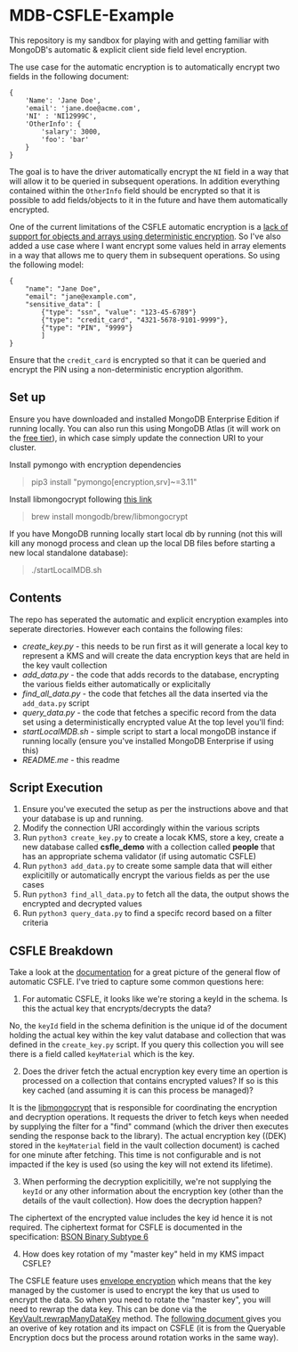 # MDB-CSFLE-Example

This repository is my sandbox for playing with and getting familiar with MongoDB's automatic & explicit client side field level encryption.

The use case for the automatic encryption is to automatically encrypt two fields in the following document:

```
{
    'Name': 'Jane Doe',
    'email': 'jane.doe@acme.com',
    'NI' : 'NI12999C',
    'OtherInfo': {
        'salary': 3000,
        'foo': 'bar'
    }
}
```

The goal is to have the driver automatically encrypt the `NI` field in a way that will allow it to be queried in subsequent operations. 
In addition everything contained within the `OtherInfo` field should be encrypted so that it is possible to add fields/objects to it in the future and have them automatically encrypted.

One of the current limitations of the CSFLE automatic encryption is a [lack of support for objects and arrays using deterministic encryption](https://www.mongodb.com/docs/manual/core/csfle/fundamentals/encryption-algorithms/#support-for-encrypting-objects-and-arrays). So I've also added a use case where I want encrypt some values held in array elements in a way that allows me to query them in subsequent operations. So using the following model:

```
{
    "name": "Jane Doe",
    "email": "jane@example.com",
    "sensitive_data": [
        {"type": "ssn", "value": "123-45-6789"}
        {"type": "credit_card", "4321-5678-9101-9999"},
        {"type": "PIN", "9999"}
        ]
}
```

Ensure that the `credit_card` is encrypted so that it can be queried and encrypt the PIN using a non-deterministic encryption algorithm.


## Set up
Ensure you have downloaded and installed MongoDB Enterprise Edition if running locally. You can also run this using MongoDB Atlas (it will work on the [free tier](https://www.mongodb.com/cloud/atlas/register)), in which case simply update the connection URI to your cluster.

Install pymongo with encryption dependencies
> pip3 install "pymongo[encryption,srv]~=3.11" 

Install libmongocrypt following [this link](https://www.mongodb.com/docs/manual/core/csfle/reference/libmongocrypt/#mongocryptd-installation)

> brew install mongodb/brew/libmongocrypt

If you have MongoDB running locally start local db by running (not this will kill any monogd process and clean up the local DB files before starting a new local standalone database):
> ./startLocalMDB.sh

## Contents
The repo has seperated the automatic and explicit encryption examples into seperate directories. However each contains the following files:
- *create_key.py* - this needs to be run first as it will generate a local key to represent a KMS and will create the data encryption keys that are held in the key vault collection
- *add_data.py* - the code that adds records to the database, encrypting the various fields either automatically or explicitally 
- *find_all_data.py* - the code that fetches all the data inserted via the `add_data.py` script
- *query_data.py* - the code that fetches a specific record from the data set using a deterministically encrypted value
At the top level you'll find: 
- *startLocalMDB.sh* - simple script to start a local mongoDB instance if running locally (ensure you've installed MongoDB Enterprise if using this)
- *README.me* - this readme


## Script Execution
1. Ensure you've executed the setup as per the instructions above and that your database is up and running.
2. Modify the connection URI accordingly within the various scripts
3. Run `python3 create_key.py` to create a locak KMS, store a key, create a new database called **csfle_demo** with a collection called **people** that has an appropriate schema validator (if using automatic CSFLE)
4. Run `python3 add_data.py` to create some sample data that will either explicitilly or automatically encrypt the various fields as per the use cases
5. Run `python3 find_all_data.py` to fetch all the data, the output shows the encrypted and decrypted values
5. Run `python3 query_data.py` to find a specifc record based on a filter criteria

## CSFLE Breakdown
Take a look at the [documentation](https://www.mongodb.com/docs/manual/core/csfle/fundamentals/automatic-encryption/) for a great picture of the general flow of automatic CSFLE. I've tried to capture some common questions here:

1) For automatic CSFLE, it looks like we're storing a keyId in the schema. Is this the actual key that encrypts/decrypts the data?

No, the `keyId` field in the schema definition is the unique id of the document holding the actual key within the key valut database and collection that was defined in the `create_key.py` script. If you query this collection you will see there is a field called `keyMaterial` which is the key. 

2) Does the driver fetch the actual encryption key every time an opertion is processed on a collection that contains encrypted values? If so is this key cached (and assuming it is can this process be managed)?

It is the [libmongocrypt](https://github.com/mongodb/libmongocrypt) that is responsible for coordinating the encryption and decryption operations. It requests the driver to fetch keys when needed by supplying the filter for a "find" command (which the driver then executes sending the response back to the library). The actual encryption key ((DEK) stored in the `keyMaterial` field in the vault collection document) is cached for one minute after fetching. This time is not configurable and is not impacted if the key is used (so using the key will not extend its lifetime). 

3) When performing the decryption explicitilly, we're not supplying the `keyId` or any other information about the encryption key (other than the details of the vault collection). How does the decryption happen?

The ciphertext of the encrypted value includes the key id hence it is not required. The ciphertext format for CSFLE is documented in the specification: [BSON Binary Subtype 6](https://github.com/mongodb/specifications/blob/d1157f7e135b5a98c50a1cc342597a0905a99a58/source/client-side-encryption/subtype6.rst#types-1-and-2-ciphertext) 

4) How does key rotation of my "master key" held in my KMS impact CSFLE?

The CSFLE feature uses [envelope encryption](https://www.mongodb.com/docs/v7.0/reference/glossary/#std-term-envelope-encryption) which means that the key managed by the customer is used to encrypt the key that us used to encrypt the data. So when you need to rotate the "master key", you will need to rewrap the data key. This can be done via the [KeyVault.rewrapManyDataKey](https://www.mongodb.com/docs/v7.0/reference/method/KeyVault.rewrapManyDataKey/#mongodb-method-KeyVault.rewrapManyDataKey) method. The [following document ](https://www.mongodb.com/docs/v7.0/core/queryable-encryption/fundamentals/manage-keys/) gives you an overive of key rotation and its impact on CSFLE (it is from the Queryable Encryption docs but the process around rotation works in the same way).